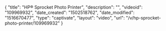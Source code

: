 {
    "title": "HP&reg; Sprocket Photo Printer",
    "description": "",
    "videoid": "109969932",
    "date_created": "1502518762",
    "date_modified": "1516670477",
    "type": "captivate",
    "layout": "video",
    "url": "\/v\/hp-sprocket-photo-printer\/109969932"
}